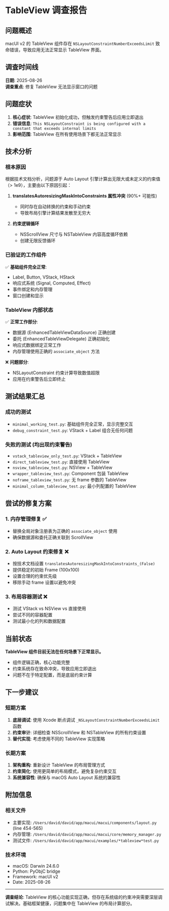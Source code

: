 # TableView 调查报告

## 问题概述

macUI v2 的 TableView 组件存在 `NSLayoutConstraintNumberExceedsLimit` 致命错误，导致应用无法正常显示 TableView 界面。

## 调查时间线

**日期**: 2025-08-26  
**调查重点**: 修复 TableView 无法显示窗口的问题

## 问题症状

1. **核心症状**: TableView 初始化成功，但触发约束警告后应用立即退出
2. **错误信息**: `This NSLayoutConstraint is being configured with a constant that exceeds internal limits`
3. **影响范围**: TableView 在所有使用场景下都无法正常显示

## 技术分析

### 根本原因
根据技术文档分析，问题源于 Auto Layout 引擎计算出无限大或未定义的约束值（> 1e9），主要由以下原因引起：

1. **translatesAutoresizingMaskIntoConstraints 属性冲突** (90%+ 可能性)
   - 同时存在自动转换的约束和手动约束
   - 导致布局引擎计算结果发散至无穷大

2. **约束逻辑循环**
   - NSScrollView 尺寸与 NSTableView 内容高度循环依赖
   - 创建无限反馈循环

### 已验证的工作组件
✅ **基础组件完全正常**:
- Label, Button, VStack, HStack
- 响应式系统 (Signal, Computed, Effect)
- 事件绑定和内存管理
- 窗口创建和显示

### TableView 内部状态
✅ **正常工作部分**:
- 数据源 (EnhancedTableViewDataSource) 正确创建
- 委托 (EnhancedTableViewDelegate) 正确初始化  
- 响应式数据绑定正常工作
- 内存管理使用正确的 `associate_object` 方法

❌ **问题部分**:
- NSLayoutConstraint 约束计算导致数值超限
- 应用在约束警告后立即终止

## 测试结果汇总

### 成功的测试
- `minimal_working_test.py`: 基础组件完全正常，显示完整交互
- `debug_constraint_test.py`: VStack + Label 组合无任何问题

### 失败的测试 (均出现约束警告)
- `vstack_tableview_only_test.py`: VStack + TableView
- `direct_tableview_test.py`: 直接使用 TableView
- `nsview_tableview_test.py`: NSView + TableView 
- `wrapper_tableview_test.py`: Component 包装 TableView
- `noframe_tableview_test.py`: 无 frame 参数的 TableView
- `minimal_column_tableview_test.py`: 最小列配置的 TableView

## 尝试的修复方案

### 1. 内存管理修复 ✅
- 替换全局对象注册表为正确的 `associate_object` 使用
- 确保数据源和委托正确关联到 ScrollView

### 2. Auto Layout 约束修复 ❌
- 按技术文档设置 `translatesAutoresizingMaskIntoConstraints_(False)`
- 提供稳定的初始 Frame (100x100)
- 设置合理的约束优先级
- 移除手动 frame 设置以避免冲突

### 3. 布局容器测试 ❌
- 测试 VStack vs NSView vs 直接使用
- 尝试不同的容器配置
- 测试最小化的列和数据配置

## 当前状态

**TableView 组件目前无法在任何场景下正常显示。**

- 组件逻辑正确，核心功能完整
- 约束系统存在致命冲突，导致应用立即退出
- 问题不在于特定配置，而是底层约束计算

## 下一步建议

### 短期方案
1. **底层调试**: 使用 Xcode 断点调试 `_NSLayoutConstraintNumberExceedsLimit` 函数
2. **约束审计**: 详细检查 NSScrollView 和 NSTableView 的所有约束设置
3. **替代实现**: 考虑使用不同的 TableView 实现策略

### 长期方案
1. **架构重构**: 重新设计 TableView 的布局管理方式
2. **约束简化**: 使用更简单的布局模式，避免复杂约束交互
3. **系统兼容性**: 确保与 macOS Auto Layout 系统的兼容性

## 附加信息

### 相关文件
- 主要实现: `/Users/david/david/app/macui/macui/components/layout.py` (line 454-565)
- 内存管理: `/Users/david/david/app/macui/macui/core/memory_manager.py`
- 测试文件: `/Users/david/david/app/macui/examples/*tableview*test.py`

### 技术环境
- macOS: Darwin 24.6.0
- Python: PyObjC bridge
- Framework: macUI v2
- Date: 2025-08-26

---

**调查结论**: TableView 的核心功能实现正确，但存在系统级的约束冲突需要深层调试解决。基础框架健康，问题集中在 TableView 的布局计算部分。